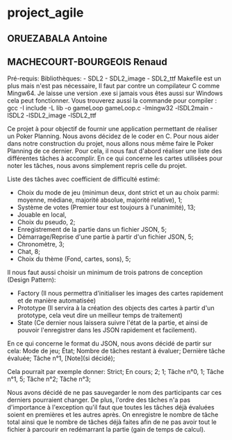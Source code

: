 # project_agile

## ORUEZABALA Antoine
## MACHECOURT-BOURGEOIS Renaud

Pré-requis:
    Bibliothèques:
        - SDL2
        - SDL2_image
        - SDL2_ttf
    Makefile est un plus mais n'est pas nécessaire,
    Il faut par contre un compilateur C comme Mingw64. Je laisse une version .exe si jamais vous êtes aussi sur Windows cela peut fonctionner.
    Vous trouverez aussi la commande pour compiler : gcc -I include -L lib -o gameLoop gameLoop.c -lmingw32 -lSDL2main -lSDL2 -lSDL2_image -lSDL2_ttf 

Ce projet à pour objectif de fournir une application permettant de réaliser un Poker Planning.
Nous avons décidez de le coder en C.
Pour nous aider dans notre construction du projet, nous allons nous même faire le Poker Planning de ce dernier.
Pour cela, il nous faut d'abord réaliser une liste des différentes tâches à accomplir.
En ce qui concerne les cartes utilisées pour noter les tâches, nous avons simplement repris celle du projet.

Liste des tâches avec coefficient de difficulté estimé:
- Choix du mode de jeu (minimun deux, dont strict et un au choix parmi: moyenne, médiane, majorité absolue, majorité relative), 1;
- Système de votes (Premier tour est toujours à l'unanimité), 13;
- Jouable en local,
- Choix du pseudo, 2;
- Enregistrement de la partie dans un fichier JSON, 5;
- Démarrage/Reprise d'une partie à partir d'un fichier JSON, 5;
- Chronomètre, 3;
- Chat, 8;
- Choix du thème (Fond, cartes, sons), 5;

Il nous faut aussi choisir un minimum de trois patrons de conception (Design Pattern):
- Factory (Il nous permettra d'initialiser les images des cartes rapidement et de manière automatisée)
- Prototype (Il servira à la création des objects des cartes à partir d'un prototype, cela veut dire un meilleur temps de traitement)
- State (Ce dernier nous laissera suivre l'état de la partie, et ainsi de pouvoir l'enregistrer dans les JSON rapidement et facilement).

En ce qui concerne le format du JSON, nous avons décidé de partir sur cela:
Mode de jeu;
État;
Nombre de tâches restant à évaluer;
Dernière tâche évaluée;
Tâche n°1, [Note](si décidé);

Cela pourrait par exemple donner:
Strict;
En cours;
2;
1;
Tâche n°0, 1;
Tâche n°1, 5;
Tâche n°2;
Tâche n°3;

Nous avons décidé de ne pas sauvegarder le nom des participants car ces derniers pourraient changer.
De plus, l'ordre des tâches n'a pas d'importance à l'exception qu'il faut que toutes les tâches déjà évaluées soient en premières et les autres après.
On enregistre le nombre de tâche total ainsi que le nombre de tâches déjà faites afin de ne pas avoir tout le fichier à parcourir en redémarrant la partie (gain de temps de calcul).